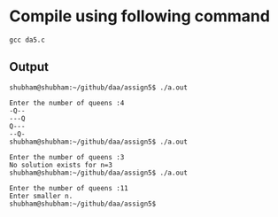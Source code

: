 # Compile using following command
```
gcc da5.c
```
## Output  

```
shubham@shubham:~/github/daa/assign5$ ./a.out

Enter the number of queens :4
-Q--
---Q
Q---
--Q-
shubham@shubham:~/github/daa/assign5$ ./a.out

Enter the number of queens :3
No solution exists for n=3 
shubham@shubham:~/github/daa/assign5$ ./a.out

Enter the number of queens :11
Enter smaller n.
shubham@shubham:~/github/daa/assign5$ 
```
